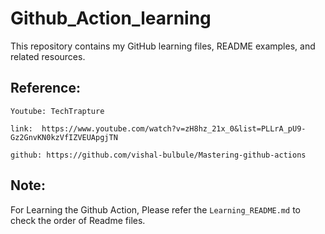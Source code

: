 # Github_Action_learning
This repository contains my GitHub learning files, README examples, and related resources.

## Reference:

```
Youtube: TechTrapture

link:  https://www.youtube.com/watch?v=zH8hz_21x_0&list=PLLrA_pU9-Gz2GnvKN0kzVfIZVEUApgjTN

github: https://github.com/vishal-bulbule/Mastering-github-actions

```

## Note:

For Learning the Github Action, Please refer the `Learning_README.md` to check the order of Readme files.